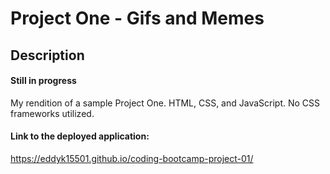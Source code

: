 # Project One - Gifs and Memes

## Description
#### Still in progress
My rendition of a sample Project One. HTML, CSS, and JavaScript. No CSS frameworks utilized.

#### Link to the deployed application:
https://eddyk15501.github.io/coding-bootcamp-project-01/
